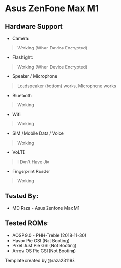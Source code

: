 # Asus ZenFone Max M1

## Hardware Support

* Camera:
> Working (When Device Encrypted)

* Flashlight:
> Working (When Device Encrypted)

* Speaker / Microphone
> Loudspeaker (bottom) works, Microphone works

* Bluetooth
> Working

* Wifi
> Working

* SIM / Mobile Data / Voice
> Working

* VoLTE
> I Don't Have Jio

* Fingerprint Reader
> Working

## Tested By:
* MD Raza - Asus Zenfone Max M1

## Tested ROMs:
* AOSP 9.0 - PHH-Treble (2018-11-30)
* Havoc Pie GSI (Not Booting)
* Pixel Dust Pie GSI (Not Booting)
* Arrow OS Pie GSI (Not Booting)

Template created by @raza231198